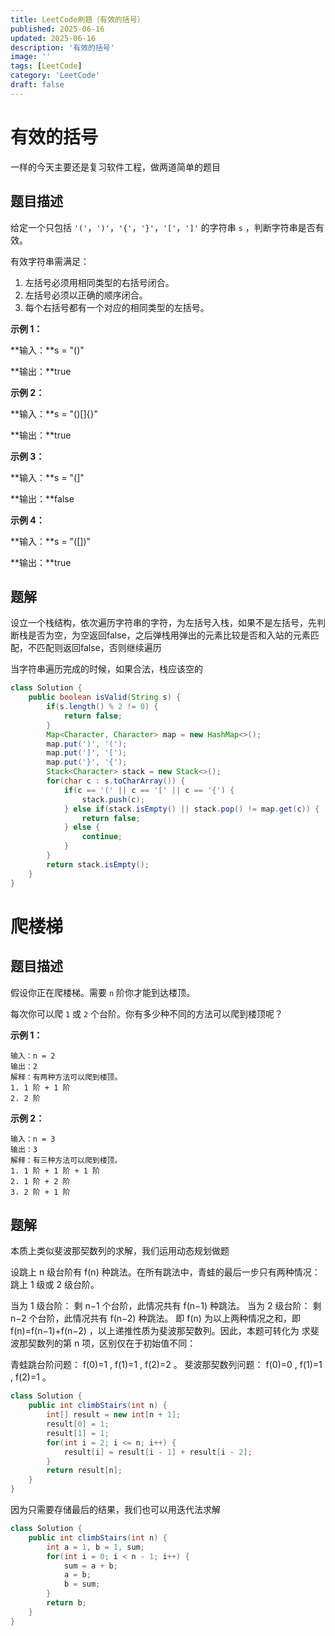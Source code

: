 ```yaml
---
title: LeetCode刷题（有效的括号）
published: 2025-06-16
updated: 2025-06-16
description: '有效的括号'
image: ''
tags: [LeetCode]
category: 'LeetCode'
draft: false 
---
```


# 有效的括号

一样的今天主要还是复习软件工程，做两道简单的题目

## 题目描述

给定一个只包括 `'('`，`')'`，`'{'`，`'}'`，`'['`，`']'` 的字符串 `s` ，判断字符串是否有效。

有效字符串需满足：

1. 左括号必须用相同类型的右括号闭合。
2. 左括号必须以正确的顺序闭合。
3. 每个右括号都有一个对应的相同类型的左括号。

**示例 1：**

**输入：**s = "()"

**输出：**true

**示例 2：**

**输入：**s = "()[]{}"

**输出：**true

**示例 3：**

**输入：**s = "(]"

**输出：**false

**示例 4：**

**输入：**s = "([])"

**输出：**true



## 题解

设立一个栈结构，依次遍历字符串的字符，为左括号入栈，如果不是左括号，先判断栈是否为空，为空返回false，之后弹栈用弹出的元素比较是否和入站的元素匹配，不匹配则返回false，否则继续遍历

当字符串遍历完成的时候，如果合法，栈应该空的

```java
class Solution {
    public boolean isValid(String s) {
        if(s.length() % 2 != 0) {
            return false;
        }
        Map<Character, Character> map = new HashMap<>();
        map.put(')', '(');
        map.put(']', '[');
        map.put('}', '{');
        Stack<Character> stack = new Stack<>();
        for(char c : s.toCharArray()) {
            if(c == '(' || c == '[' || c == '{') {
                stack.push(c);
            } else if(stack.isEmpty() || stack.pop() != map.get(c)) {
                return false;
            } else {
                continue;
            }
        }
        return stack.isEmpty();
    }
}
```



# 爬楼梯

## 题目描述

假设你正在爬楼梯。需要 `n` 阶你才能到达楼顶。

每次你可以爬 `1` 或 `2` 个台阶。你有多少种不同的方法可以爬到楼顶呢？

**示例 1：**

```
输入：n = 2
输出：2
解释：有两种方法可以爬到楼顶。
1. 1 阶 + 1 阶
2. 2 阶
```

**示例 2：**

```
输入：n = 3
输出：3
解释：有三种方法可以爬到楼顶。
1. 1 阶 + 1 阶 + 1 阶
2. 1 阶 + 2 阶
3. 2 阶 + 1 阶
```



## 题解

本质上类似斐波那契数列的求解，我们运用动态规划做题

设跳上 n 级台阶有 f(n) 种跳法。在所有跳法中，青蛙的最后一步只有两种情况： 跳上 1 级或 2 级台阶。

当为 1 级台阶： 剩 n−1 个台阶，此情况共有 f(n−1) 种跳法。
当为 2 级台阶： 剩 n−2 个台阶，此情况共有 f(n−2) 种跳法。
即 f(n) 为以上两种情况之和，即 f(n)=f(n−1)+f(n−2) ，以上递推性质为斐波那契数列。因此，本题可转化为 求斐波那契数列的第 n 项，区别仅在于初始值不同：

青蛙跳台阶问题： f(0)=1 , f(1)=1 , f(2)=2 。
斐波那契数列问题： f(0)=0 , f(1)=1 , f(2)=1 。

```java
class Solution {
    public int climbStairs(int n) {
        int[] result = new int[n + 1];
        result[0] = 1;
        result[1] = 1;
        for(int i = 2; i <= n; i++) {
            result[i] = result[i - 1] + result[i - 2];
        }
        return result[n];
    }
}
```

因为只需要存储最后的结果，我们也可以用迭代法求解

```java
class Solution {
    public int climbStairs(int n) {
        int a = 1, b = 1, sum;
        for(int i = 0; i < n - 1; i++) {
            sum = a + b;
            a = b;
            b = sum;
        }
        return b;
    }
}
```

